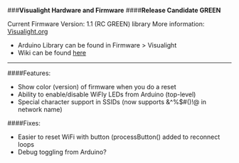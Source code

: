 ###**Visualight Hardware and Firmware**
####**Release Candidate GREEN**

Current Firmware Version: 1.1 (RC GREEN) library
More information: [Visualight.org][1]

* Arduino Library can be found in Firmware > Visualight
* Wiki can be found [here][2]

------
	
####Features:
* Show color (version) of firmware when you do a reset
* Ability to enable/disable WiFly LEDs from Arduino (top-level)
* Special character support in SSIDs (now supports &^%$#()!@ in network name)

####Fixes:
* Easier to reset WiFi with button (processButton() added to reconnect loops
* Debug toggling from Arduino?

[1]:http://visualight.org
[2]:https://github.com/lpercifield/visualight/wiki